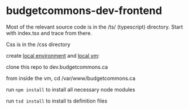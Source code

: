 # budgetcommons-dev-frontend

Most of the relevant source code is in the /ts/ (typescript) directory. Start with index.tsx and trace from there.

Css is in the /css directory

create [local environment](https://docs.google.com/document/d/1lc9OSeTJ732A2Gifnf7-h9WNfUqVNbXhsv7J7kBHMIw/edit) and [local vm](https://docs.google.com/document/d/1bYs32BH6GaT75d9PAceLrmhEdEjBu8vMCVKcxsXX2TM/edit): 

clone this repo to dev.budgetcommons.ca

from inside the vm, cd /var/www/budgetcommons.ca

run `npm install` to install all necessary node modules

run `tsd install` to install ts definition files
